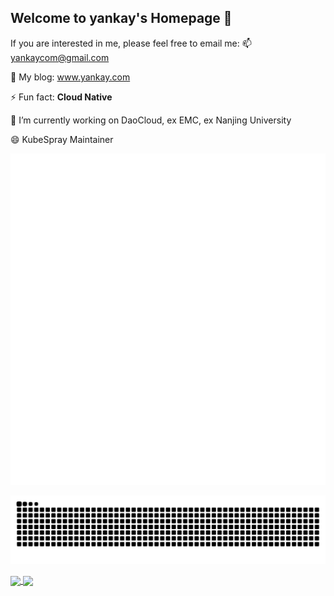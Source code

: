 ## Welcome to yankay's Homepage 👋 

If you are interested in me, please feel free to email me:  📫 yankaycom@gmail.com

🌱 My blog: www.yankay.com  

⚡ Fun fact: **Cloud Native**    

🔭 I’m currently working on DaoCloud, ex EMC, ex Nanjing University

😄 KubeSpray Maintainer

![Metrics](https://github.com/yankay/yankay/blob/master/github-metrics.svg)

![github contribution grid snake animation](https://raw.githubusercontent.com/yankay/yankay/output/github-contribution-grid-snake.svg)

<a href="https://github.com/yankay">
  <img align="center" height="170px" src="https://github-readme-stats.vercel.app/api?username=yankay&show_icons=true&theme=buefy" />
</a>
<a href="https://github.com/yankay">
  <img align="center" height="170px" src="https://github-readme-stats.vercel.app/api/top-langs/?username=yankay&layout=compact&show_icons=true&theme=buefy" />
</a>


